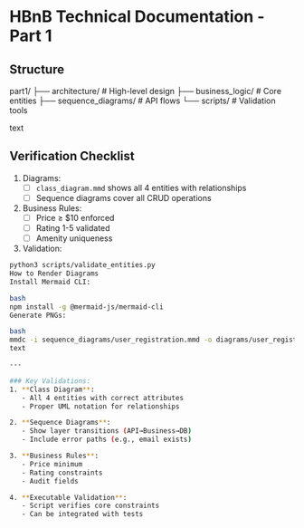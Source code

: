 # HBnB Technical Documentation - Part 1

## Structure
part1/
├── architecture/ # High-level design
├── business_logic/ # Core entities
├── sequence_diagrams/ # API flows
└── scripts/ # Validation tools

text

## Verification Checklist
1. Diagrams:
   - [ ] `class_diagram.mmd` shows all 4 entities with relationships
   - [ ] Sequence diagrams cover all CRUD operations

2. Business Rules:
   - [ ] Price ≥ $10 enforced
   - [ ] Rating 1-5 validated
   - [ ] Amenity uniqueness

3. Validation:
```bash
python3 scripts/validate_entities.py
How to Render Diagrams
Install Mermaid CLI:

bash
npm install -g @mermaid-js/mermaid-cli
Generate PNGs:

bash
mmdc -i sequence_diagrams/user_registration.mmd -o diagrams/user_registration.png
text

---

### Key Validations:
1. **Class Diagram**:
   - All 4 entities with correct attributes
   - Proper UML notation for relationships

2. **Sequence Diagrams**:
   - Show layer transitions (API→Business→DB)
   - Include error paths (e.g., email exists)

3. **Business Rules**:
   - Price minimum
   - Rating constraints
   - Audit fields

4. **Executable Validation**:
   - Script verifies core constraints
   - Can be integrated with tests
